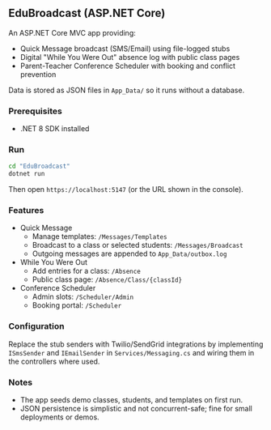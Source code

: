 ## EduBroadcast (ASP.NET Core)

An ASP.NET Core MVC app providing:

- Quick Message broadcast (SMS/Email) using file-logged stubs
- Digital "While You Were Out" absence log with public class pages
- Parent-Teacher Conference Scheduler with booking and conflict prevention

Data is stored as JSON files in `App_Data/` so it runs without a database.

### Prerequisites
- .NET 8 SDK installed

### Run
```bash
cd "EduBroadcast"
dotnet run
```
Then open `https://localhost:5147` (or the URL shown in the console).

### Features
- Quick Message
  - Manage templates: `/Messages/Templates`
  - Broadcast to a class or selected students: `/Messages/Broadcast`
  - Outgoing messages are appended to `App_Data/outbox.log`
- While You Were Out
  - Add entries for a class: `/Absence`
  - Public class page: `/Absence/Class/{classId}`
- Conference Scheduler
  - Admin slots: `/Scheduler/Admin`
  - Booking portal: `/Scheduler`

### Configuration
Replace the stub senders with Twilio/SendGrid integrations by implementing `ISmsSender` and `IEmailSender` in `Services/Messaging.cs` and wiring them in the controllers where used.

### Notes
- The app seeds demo classes, students, and templates on first run.
- JSON persistence is simplistic and not concurrent-safe; fine for small deployments or demos.



